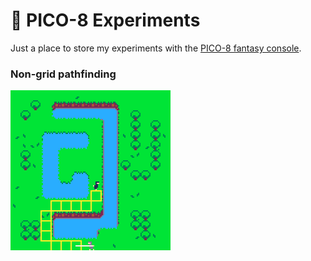 # 👾 PICO-8 Experiments

Just a place to store my experiments with the [PICO-8 fantasy console](https://www.lexaloffle.com/pico-8.php).

### Non-grid pathfinding

![](images/pathfinding.p8.gif)
